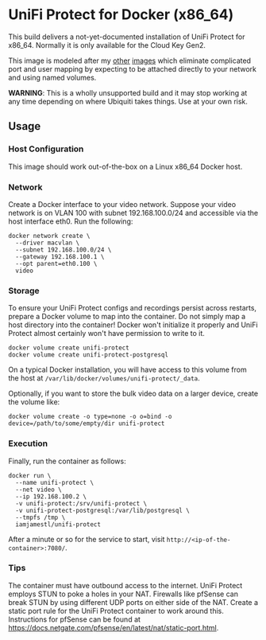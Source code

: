 # UniFi Protect for Docker (x86_64)

This build delivers a not-yet-documented installation of UniFi Protect for
x86_64.  Normally it is only available for the Cloud Key Gen2.

This image is modeled after my
[other](https://github.com/iamjamestl/docker-unifi)
[images](https://github.com/iamjamestl/docker-unifi-video) which eliminate
complicated port and user mapping by expecting to be attached directly to your
network and using named volumes.

**WARNING**: This is a wholly unsupported build and it may stop working at any
time depending on where Ubiquiti takes things.  Use at your own risk.

## Usage

### Host Configuration

This image should work out-of-the-box on a Linux x86_64 Docker host.

### Network

Create a Docker interface to your video network.  Suppose your video network is
on VLAN 100 with subnet 192.168.100.0/24 and accessible via the host interface
eth0.  Run the following:

```
docker network create \
  --driver macvlan \
  --subnet 192.168.100.0/24 \
  --gateway 192.168.100.1 \
  --opt parent=eth0.100 \
  video
```

### Storage

To ensure your UniFi Protect configs and recordings persist across restarts,
prepare a Docker volume to map into the container.  Do not simply map a host
directory into the container!  Docker won't initialize it properly and UniFi
Protect almost certainly won't have permission to write to it.

```
docker volume create unifi-protect
docker volume create unifi-protect-postgresql
```

On a typical Docker installation, you will have access to this volume from the
host at `/var/lib/docker/volumes/unifi-protect/_data`.

Optionally, if you want to store the bulk video data on a larger device, create
the volume like:

```
docker volume create -o type=none -o o=bind -o device=/path/to/some/empty/dir unifi-protect
```

### Execution

Finally, run the container as follows:

```
docker run \
  --name unifi-protect \
  --net video \
  --ip 192.168.100.2 \
  -v unifi-protect:/srv/unifi-protect \
  -v unifi-protect-postgresql:/var/lib/postgresql \
  --tmpfs /tmp \
  iamjamestl/unifi-protect
```

After a minute or so for the service to start, visit
`http://<ip-of-the-container>:7080/`.

### Tips

The container must have outbound access to the internet.  UniFi Protect employs
STUN to poke a holes in your NAT.  Firewalls like pfSense can break STUN by
using different UDP ports on either side of the NAT.  Create a static port rule
for the UniFi Protect container to work around this.  Instructions for pfSense
can be found at
https://docs.netgate.com/pfsense/en/latest/nat/static-port.html.
